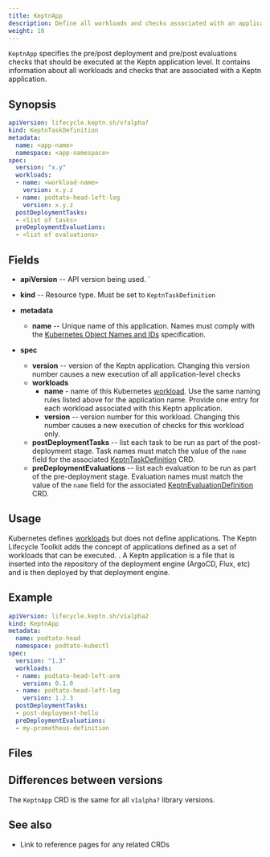 ```yaml
---
title: KeptnApp
description: Define all workloads and checks associated with an application
weight: 10
---
```


`KeptnApp` specifies the pre/post deployment and pre/post evaluations checks
that should be executed at the Keptn application level.
It contains information about all workloads and checks
that are associated with a Keptn application.

## Synopsis

```yaml
apiVersion: lifecycle.keptn.sh/v?alpha?
kind: KeptnTaskDefinition
metadata:
  name: <app-name>
  namespace: <app-namespace>
spec:
  version: "x.y"
  workloads:
  - name: <workload-name>
    version: x.y.z
  - name: podtato-head-left-leg
    version: x.y.z
  postDeploymentTasks:
  - <list of tasks>
  preDeploymentEvaluations:
  - <list of evaluations>
```

## Fields

* **apiVersion** -- API version being used.
`
* **kind** -- Resource type.
   Must be set to `KeptnTaskDefinition`

* **metadata**
  * **name** -- Unique name of this application.
    Names must comply with the
    [Kubernetes Object Names and IDs](https://kubernetes.io/docs/concepts/overview/working-with-objects/names/#dns-subdomain-names)
    specification.

* **spec**
  * **version** -- version of the Keptn application.
    Changing this version number causes a new execution
    of all application-level checks
  * **workloads**
    * **name** - name of this Kubernetes
      [workload](https://kubernetes.io/docs/concepts/workloads/).
      Use the same naming rules listed above for the application name.
      Provide one entry for each workload
      associated with this Keptn application.
    * **version** -- version number for this workload.
      Changing this number causes a new execution
      of checks for this workload only.
  * **postDeploymentTasks** -- list each task to be run
    as part of the post-deployment stage.
    Task names must match the value of the `name` field
    for the associated [KeptnTaskDefinition](taskdefinition.md) CRD.
  * **preDeploymentEvaluations** -- list each evaluation to be run
    as part of the pre-deployment stage.
    Evaluation names must match the value of the `name` field
    for the associated [KeptnEvaluationDefinition](evaluationdefinition.md) CRD.

## Usage

Kubernetes defines
[workloads](https://kubernetes.io/docs/concepts/workloads/)
but does not define applications.
The Keptn Lifecycle Toolkit adds the concept of applications
defined as a set of workloads that can be executed.
.
A Keptn application is a file that is inserted
into the repository of the deployment engine
(ArgoCD, Flux, etc)
and is then deployed by that deployment engine.

## Example

```yaml
apiVersion: lifecycle.keptn.sh/v1alpha2
kind: KeptnApp
metadata:
  name: podtato-head
  namespace: podtato-kubectl
spec:
  version: "1.3"
  workloads:
  - name: podtato-head-left-arm
    version: 0.1.0
  - name: podtato-head-left-leg
    version: 1.2.3
  postDeploymentTasks:
  - post-deployment-hello
  preDeploymentEvaluations:
  - my-prometheus-definition
```

## Files

## Differences between versions

The `KeptnApp` CRD is the same for
all `v1alpha?` library versions.

## See also

* Link to reference pages for any related CRDs

